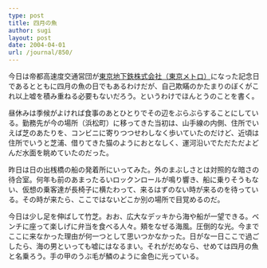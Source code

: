 ```yaml
---
type: post
title: 四月の魚
author: sugi
layout: post
date: 2004-04-01
url: /journal/850/
---
```

今日は帝都高速度交通営団が<a href="http://www.tokyometro.jp/" onclick="_gaq.push(['_trackEvent', 'outbound-article', 'http://www.tokyometro.jp/', '東京地下鉄株式会社（東京メトロ）']);" >東京地下鉄株式会社（東京メトロ）</a>になった記念日であるとともに四月の魚の日でもあるわけだが、自己欺瞞のかたまりのぼくがこれ以上嘘を積み重ねる必要もないだろう。というわけでほんとうのことを書く。

昼休みは季候がよければ食事のあとひとりでその辺をぶらぶらすることにしている。勤務先が今の場所（浜松町）に移ってきた当初は、山手線の内側、住所でいえば芝のあたりを、コンビニに寄りつつせわしなく歩いていたのだけど、近頃は住所でいうと芝浦、借りてきた猫のようにおとなしく、運河沿いでただただよどんだ水面を眺めていたのだった。

昨日は日の出桟橋の船の発着所にいってみた。外のまぶしさとは対照的な暗さの待合室。何年も前のあまったるいロックンロールが鳴り響き、船に乗りそうもない、仮想の乗客達が長椅子に横たわって、来るはずのない時が来るのを待っている。その時が来たら、ここではないどこか別の場所で目覚めるのだ。

今日は少し足を伸ばして竹芝。おお、広大なデッキから海や船が一望できる。ベンチに座って楽しげに弁当を食べる人々。頬をなぜる海風。圧倒的な光。今までここに来なかった理由が何一つとして思いつかなかった。日がな一日ここで過ごしたら、海の男といっても嘘にはなるまい。それがだめなら、せめては四月の魚と名乗ろう。手の甲のうぶ毛が鱗のように金色に光っている。

